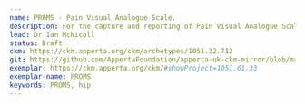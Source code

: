 ```yaml
---
name: PROMS - Pain Visual Analogue Scale.
description: For the capture and reporting of Pain Visual Analogue Scale (VAS) information.
lead: Dr Ian McNicoll
status: Draft
ckm: https://ckm.apperta.org/ckm/archetypes/1051.32.712
git: https://github.com/AppertaFoundation/apperta-uk-ckm-mirror/blob/master/local/archetypes/cluster/openEHR-EHR-CLUSTER.pain_vas.v0.adl
exemplar: https://ckm.apperta.org/ckm/#showProject=1051.61.33
exemplar-name: PROMS
keywords: PROMS, hip
---
```

